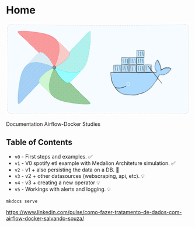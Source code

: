 # Home

![main_docker](../assets/imgs/core_image.png)

Documentation Airflow-Docker Studies

## Table of Contents

* `v0` - First steps and examples. ✅
* `v1` - V0 spotify etl example with Medalion Architeture simulation. ✅
* `v2` - v1 + also persisting the data on a DB. 🔨
* `v3` - v2 + other datasources (webscraping, api, etc). 💡
* `v4` - v3 + creating a new operator 💡
* `v5` - Workings with alerts and logging. 💡


`mkdocs serve` 

https://www.linkedin.com/pulse/como-fazer-tratamento-de-dados-com-airflow-docker-salvando-souza/